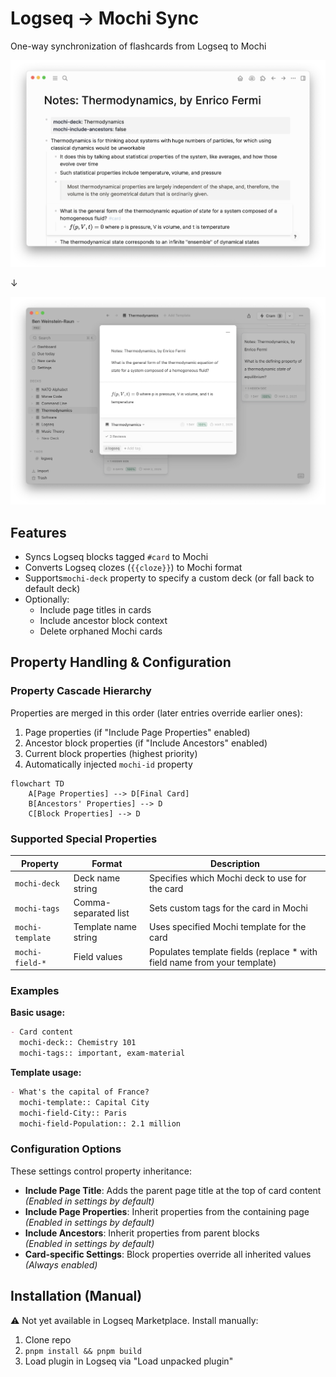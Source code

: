 # Logseq → Mochi Sync

 One-way synchronization of flashcards from Logseq to Mochi

 ![](./logseq_thermodynamics.png)

 ↓

 ![](./mochi_thermodynamics.png)

 ## Features

 - Syncs Logseq blocks tagged `#card` to Mochi
 - Converts Logseq clozes (`{{cloze}}`) to Mochi format
 - Supports`mochi-deck` property to specify a custom deck (or fall back to default deck)
 - Optionally:
   - Include page titles in cards
   - Include ancestor block context
   - Delete orphaned Mochi cards

## Property Handling & Configuration

### Property Cascade Hierarchy
Properties are merged in this order (later entries override earlier ones):
1. Page properties (if "Include Page Properties" enabled)
2. Ancestor block properties (if "Include Ancestors" enabled)
3. Current block properties (highest priority)
4. Automatically injected `mochi-id` property

```mermaid
flowchart TD
    A[Page Properties] --> D[Final Card]
    B[Ancestors' Properties] --> D
    C[Block Properties] --> D
```

### Supported Special Properties

| Property            | Format             | Description                                                                 |
|---------------------|--------------------|-----------------------------------------------------------------------------|
| `mochi-deck`        | Deck name string   | Specifies which Mochi deck to use for the card                              |
| `mochi-tags`        | Comma-separated list | Sets custom tags for the card in Mochi                                     |
| `mochi-template`    | Template name string | Uses specified Mochi template for the card                                |
| `mochi-field-*`     | Field values       | Populates template fields (replace * with field name from your template)   |

### Examples

**Basic usage:**
```org
- Card content
  mochi-deck:: Chemistry 101
  mochi-tags:: important, exam-material
```

**Template usage:**
```org
- What's the capital of France?
  mochi-template:: Capital City
  mochi-field-City:: Paris
  mochi-field-Population:: 2.1 million
```

### Configuration Options
These settings control property inheritance:
- **Include Page Title**: Adds the parent page title at the top of card content  
  *(Enabled in settings by default)*
- **Include Page Properties**: Inherit properties from the containing page  
  *(Enabled in settings by default)*
- **Include Ancestors**: Inherit properties from parent blocks  
  *(Enabled in settings by default)*
- **Card-specific Settings**: Block properties override all inherited values  
  *(Always enabled)*

 ## Installation (Manual)

 ⚠️ Not yet available in Logseq Marketplace. Install manually:
 1. Clone repo
 2. `pnpm install && pnpm build`
 3. Load plugin in Logseq via "Load unpacked plugin"
